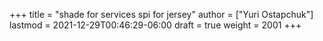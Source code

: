 +++
title = "shade for services spi for jersey"
author = ["Yuri Ostapchuk"]
lastmod = 2021-12-29T00:46:29-06:00
draft = true
weight = 2001
+++


[//]: # "Exported with love from a post written in Org mode"
[//]: # "- https://github.com/kaushalmodi/ox-hugo"